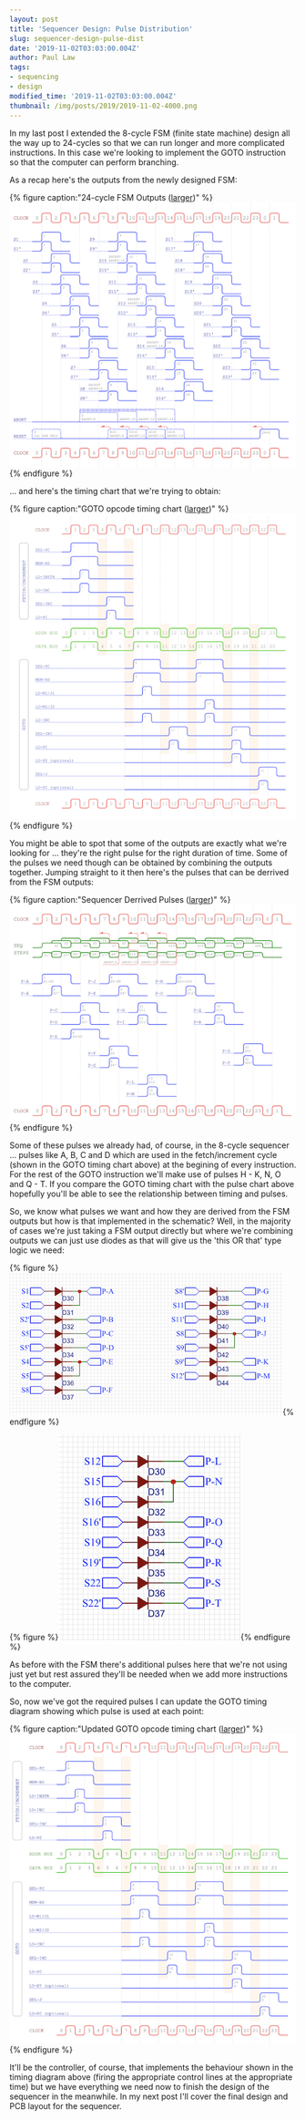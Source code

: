```yaml
---
layout: post
title: 'Sequencer Design: Pulse Distribution'
slug: sequencer-design-pulse-dist
date: '2019-11-02T03:03:00.004Z'
author: Paul Law
tags:
- sequencing
- design
modified_time: '2019-11-02T03:03:00.004Z'
thumbnail: /img/posts/2019/2019-11-02-4000.png
---
```


In my last post I extended the 8-cycle FSM (finite state machine) design all the way up to 24-cycles so that we can run
longer and more complicated instructions. In this case we're looking to implement the GOTO instruction so that the
computer can perform branching.

As a recap here's the outputs from the newly designed FSM:

{% figure caption:"24-cycle FSM Outputs ([larger](/assets/pdf/sequencer-timing.pdf))" %}![24-cycle FSM Outputs](/img/posts/2019/2019-11-01-0004.png){% endfigure %}

... and here's the timing chart that we're trying to obtain:

{% figure caption:"GOTO opcode timing chart ([larger](/img/posts/2019/2019-10-06-1004.png))" %}![GOTO opcode timing chart](/img/posts/2019/2019-10-06-0004.png){% endfigure %}

You might be able to spot that some of the outputs are exactly what we're looking for ... they're the right pulse for the
right duration of time. Some of the pulses we need though can be obtained by combining the outputs together. Jumping straight
to it then here's the pulses that can be derrived from the FSM outputs:

{% figure caption:"Sequencer Derrived Pulses ([larger](/assets/pdf/sequencer-pulses.pdf))" %}![Sequencer Derrived Pulses](/img/posts/2019/2019-11-02-0000.png){% endfigure %}

Some of these pulses we already had, of course, in the 8-cycle sequencer ... pulses like A, B, C and D which are used in the
fetch/increment cycle (shown in the GOTO timing chart above) at the begining of every instruction. For the rest of the GOTO
instruction we'll make use of pulses H - K, N, O and Q - T. If you compare the GOTO timing chart with the pulse
chart above hopefully you'll be able to see the relationship between timing and pulses.

So, we know what pulses we want and how they are derived from the FSM outputs but how is that implemented in the schematic?
Well, in the majority of cases we're just taking a FSM output directly but where we're combining outputs we can just use
diodes as that will give us the 'this OR that' type logic we need:

{% figure %}![Pulse Distribution 1](/img/posts/2019/2019-11-02-0001.png){% endfigure %}

{% figure %}![Pulse Distribution 2](/img/posts/2019/2019-11-02-0002.png){% endfigure %}

As before with the FSM there's additional pulses here that we're not using just yet but rest assured they'll be needed when
we add more instructions to the computer.

So, now we've got the required pulses I can update the GOTO timing diagram showing which pulse is used at each point:

{% figure caption:"Updated GOTO opcode timing chart ([larger](/assets/pdf/timing-goto.pdf))" %}![GOTO opcode timing chart](/img/posts/2019/2019-11-02-0003.png){% endfigure %}

It'll be the controller, of course, that implements the behaviour shown in the timing diagram above (firing the appropriate
control lines at the appropriate time) but we have everything we need now to finish the design of the sequencer in the
meanwhile. In my next post I'll cover the final design and PCB layout for the sequencer.
